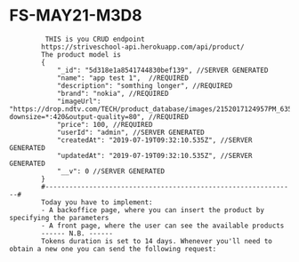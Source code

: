 # FS-MAY21-M3D8
             THIS is you CRUD endpoint
            https://striveschool-api.herokuapp.com/api/product/
            The product model is 
            {
                "_id": "5d318e1a8541744830bef139", //SERVER GENERATED
                "name": "app test 1",  //REQUIRED
                "description": "somthing longer", //REQUIRED
                "brand": "nokia", //REQUIRED
                "imageUrl": "https://drop.ndtv.com/TECH/product_database/images/2152017124957PM_635_nokia_3310.jpeg?downsize=*:420&output-quality=80", //REQUIRED
                "price": 100, //REQUIRED
                "userId": "admin", //SERVER GENERATED
                "createdAt": "2019-07-19T09:32:10.535Z", //SERVER GENERATED
                "updatedAt": "2019-07-19T09:32:10.535Z", //SERVER GENERATED
                "__v": 0 //SERVER GENERATED
            }
            #---------------------------------------------------------------#
            Today you have to implement:
            - A backoffice page, where you can insert the product by specifying the parameters
            - A front page, where the user can see the available products
            ------ N.B. ------
            Tokens duration is set to 14 days. Whenever you'll need to obtain a new one you can send the following request:
            

